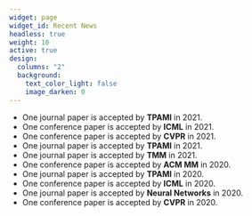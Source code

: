 ```yaml
---
widget: page
widget_id: Recent News
headless: true
weight: 10
active: true
design:
  columns: "2"
  background:
    text_color_light: false
    image_darken: 0
---
```

<!--StartFragment-->

* One journal paper is accepted by **TPAMI** in 2021.
* One conference paper is accepted by **ICML** in 2021.
* One conference paper is accepted by **CVPR** in 2021.
* One journal paper is accepted by **TPAMI** in 2021.
* One journal paper is accepted by **TMM** in 2021.
* One conference paper is accepted by **ACM MM** in 2020.
* One journal paper is accepted by **TPAMI** in 2020.
* One conference paper is accepted by **ICML** in 2020.
* One journal paper is accepted by **Neural Networks** in 2020.
* One conference paper is accepted by **CVPR** in 2020.

<!--EndFragment-->